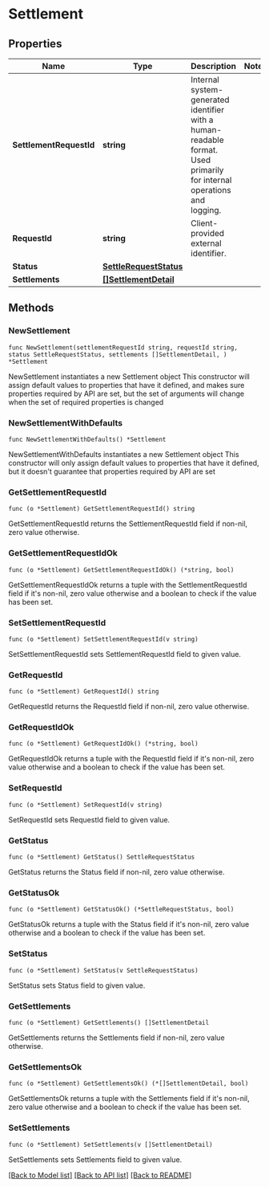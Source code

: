 # Settlement

## Properties

Name | Type | Description | Notes
------------ | ------------- | ------------- | -------------
**SettlementRequestId** | **string** | Internal system-generated identifier with a human-readable format. Used primarily for internal operations and logging. | 
**RequestId** | **string** | Client-provided external identifier. | 
**Status** | [**SettleRequestStatus**](SettleRequestStatus.md) |  | 
**Settlements** | [**[]SettlementDetail**](SettlementDetail.md) |  | 

## Methods

### NewSettlement

`func NewSettlement(settlementRequestId string, requestId string, status SettleRequestStatus, settlements []SettlementDetail, ) *Settlement`

NewSettlement instantiates a new Settlement object
This constructor will assign default values to properties that have it defined,
and makes sure properties required by API are set, but the set of arguments
will change when the set of required properties is changed

### NewSettlementWithDefaults

`func NewSettlementWithDefaults() *Settlement`

NewSettlementWithDefaults instantiates a new Settlement object
This constructor will only assign default values to properties that have it defined,
but it doesn't guarantee that properties required by API are set

### GetSettlementRequestId

`func (o *Settlement) GetSettlementRequestId() string`

GetSettlementRequestId returns the SettlementRequestId field if non-nil, zero value otherwise.

### GetSettlementRequestIdOk

`func (o *Settlement) GetSettlementRequestIdOk() (*string, bool)`

GetSettlementRequestIdOk returns a tuple with the SettlementRequestId field if it's non-nil, zero value otherwise
and a boolean to check if the value has been set.

### SetSettlementRequestId

`func (o *Settlement) SetSettlementRequestId(v string)`

SetSettlementRequestId sets SettlementRequestId field to given value.


### GetRequestId

`func (o *Settlement) GetRequestId() string`

GetRequestId returns the RequestId field if non-nil, zero value otherwise.

### GetRequestIdOk

`func (o *Settlement) GetRequestIdOk() (*string, bool)`

GetRequestIdOk returns a tuple with the RequestId field if it's non-nil, zero value otherwise
and a boolean to check if the value has been set.

### SetRequestId

`func (o *Settlement) SetRequestId(v string)`

SetRequestId sets RequestId field to given value.


### GetStatus

`func (o *Settlement) GetStatus() SettleRequestStatus`

GetStatus returns the Status field if non-nil, zero value otherwise.

### GetStatusOk

`func (o *Settlement) GetStatusOk() (*SettleRequestStatus, bool)`

GetStatusOk returns a tuple with the Status field if it's non-nil, zero value otherwise
and a boolean to check if the value has been set.

### SetStatus

`func (o *Settlement) SetStatus(v SettleRequestStatus)`

SetStatus sets Status field to given value.


### GetSettlements

`func (o *Settlement) GetSettlements() []SettlementDetail`

GetSettlements returns the Settlements field if non-nil, zero value otherwise.

### GetSettlementsOk

`func (o *Settlement) GetSettlementsOk() (*[]SettlementDetail, bool)`

GetSettlementsOk returns a tuple with the Settlements field if it's non-nil, zero value otherwise
and a boolean to check if the value has been set.

### SetSettlements

`func (o *Settlement) SetSettlements(v []SettlementDetail)`

SetSettlements sets Settlements field to given value.



[[Back to Model list]](../README.md#documentation-for-models) [[Back to API list]](../README.md#documentation-for-api-endpoints) [[Back to README]](../README.md)


